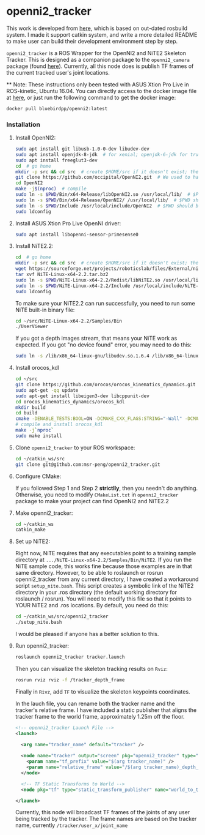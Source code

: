 openni2_tracker
===============

This work is developed from [here](https://github.com/futureneer/openni2-tracker), which is based on out-dated rosbuild system. I made it support catkin system, and write a more detailed README to make user can build their development environment step by step.

`openni2_tracker` is a ROS Wrapper for the OpenNI2 and NiTE2 Skeleton Tracker. This is designed as a companion package to the `openni2_camera` package (found [here](https://github.com/ros-drivers/openni2_camera)).  Currently, all this node does is publish TF frames of the current tracked user's joint locations.

** Note:  These instructions only been tested with ASUS Xtion Pro Live in ROS-kinetic, Ubuntu 16.04. You can directly access to the docker image file at [here](https://cloud.docker.com/repository/docker/bluebirdpp/openni2/tags), or just run the following command to get the docker image:
   ```bash
   docker pull bluebirdpp/openni2:latest
   ```

### Installation
1. Install OpenNI2:
    
    ```bash
    sudo apt install git libusb-1.0-0-dev libudev-dev
    sudo apt install openjdk-8-jdk  # for xenial; openjdk-6-jdk for trusty; if not using other java version.
    sudo apt install freeglut3-dev
    cd  # go home
    mkdir -p src && cd src  # create $HOME/src if it doesn't exist; then, enter it
    git clone https://github.com/occipital/OpenNI2.git  # We used to have a fork off 6857677beee08e264fc5aeecb1adf647a7d616ab with working copy of Xtion Pro Live OpenNI2 driver.
    cd OpenNI2
    make -j$(nproc)  # compile
    sudo ln -s $PWD/Bin/x64-Release/libOpenNI2.so /usr/local/lib/  # $PWD should be /yourPathTo/OpenNI2
    sudo ln -s $PWD/Bin/x64-Release/OpenNI2/ /usr/local/lib/  # $PWD should be /yourPathTo/OpenNI2
    sudo ln -s $PWD/Include /usr/local/include/OpenNI2  # $PWD should be /yourPathTo/OpenNI2
    sudo ldconfig
    ```
    
2. Install ASUS Xtion Pro Live OpenNI driver:
    
    ```bash
    sudo apt install libopenni-sensor-primesense0
    ```
    
3. Install NiTE2.2:
    
    ```bash
    cd  # go home
    mkdir -p src && cd src  # create $HOME/src if it doesn't exist; then, enter it
    wget https://sourceforge.net/projects/roboticslab/files/External/nite/NiTE-Linux-x64-2.2.tar.bz2
    tar xvf NiTE-Linux-x64-2.2.tar.bz2
    sudo ln -s $PWD/NiTE-Linux-x64-2.2/Redist/libNiTE2.so /usr/local/lib/  # $PWD should be /yourPathTo/NiTE-Linux-x64-2.2/..
    sudo ln -s $PWD/NiTE-Linux-x64-2.2/Include /usr/local/include/NiTE-Linux-x64-2.2  # $PWD should be /yourPathTo/NiTE-Linux-x64-2.2/..
    sudo ldconfig
    ```
    
    To make sure your NiTE2.2 can run successfully, you need to run some NiTE built-in binary file:
    
    ```bash
    cd ~/src/NiTE-Linux-x64-2.2/Samples/Bin
    ./UserViewer
    ```
    If you got a depth images stream, that means your NiTE work as expected. If you got "no device found" error, you may need to do this:
    
    ```bash
    sudo ln -s /lib/x86_64-linux-gnu/libudev.so.1.6.4 /lib/x86_64-linux-gnu/libudev.so.0
    ````
    
4. Install orocos_kdl
    ```bash
    cd ~/src
    git clone https://github.com/orocos/orocos_kinematics_dynamics.git
    sudo apt-get -qq update
    sudo apt-get install libeigen3-dev libcppunit-dev
    cd orocos_kinematics_dynamics/orocos_kdl
    mkdir build
    cd build
    cmake -DENABLE_TESTS:BOOL=ON -DCMAKE_CXX_FLAGS:STRING="-Wall" -DCMAKE_BUILD_TYPE=${OROCOS_KDL_BUILD_TYPE} ./..
    # compile and install orocos_kdl
    make -j`nproc`
    sudo make install
    ````

5. Clone `openni2_tracker` to your ROS workspace:
    ```bash
    cd ~/catkin_ws/src
    git clone git@github.com:msr-peng/openni2_tracker.git
    ```
    
6. Configure CMake:
    
    If you followed Step 1 and Step 2 **strictlly**, then you needn't do anything. Otherwise, you need to modify `CMakeList.txt` in `openni2_tracker` package to make your project can find OpenNI2 and NiTE2.2
    
7. Make openni2_tracker:

    ```bash
    cd ~/catkin_ws
    catkin_make
    ```
    
8. Set up NiTE2:
    
    Right now, NiTE requires that any executables point to a training sample directory at `.../NiTE-Linux-x64-2.2/Samples/Bin/NiTE2`.  If you run the NiTE sample code, this works fine because those examples are in that same directory.  However, to be able to roslaunch or rosrun openni2_tracker from any current directory, I have created a workaround script `setup_nite.bash`.  This script creates a symbolic link of the NiTE2 directory in your .ros directory (the default working directory for roslaunch / rosrun).  You will need to modify this file so that it points to YOUR NiTE2 and .ros locations.
    By default, you need do this:
    ```bash
    cd ~/catkin_ws/src/openni2_tracker
    ./setup_nite.bash
    ```
    I would be pleased if anyone has a better solution to this.
    
9. Run openni2_tracker:
    
    ```bash
    roslaunch openni2_tracker tracker.launch
    ```
    
    Then you can visualize the skeleton tracking results on `Rviz`:
    
    ```bash
    rosrun rviz rviz -f /tracker_depth_frame
    ```

    Finally in `Rivz`, add `TF` to visualize the skeleton keypoints coordinates.
    
    In the lauch file, you can rename both the tracker name and the tracker's relative frame.  I have included a static publisher that aligns the tracker frame to the world frame, approximately 1.25m off the floor.
    
    ```xml
    <!-- openni2_tracker Launch File -->
    <launch>
    
      <arg name="tracker_name" default="tracker" />
      
      <node name="tracker" output="screen" pkg="openni2_tracker" type="tracker" >
        <param name="tf_prefix" value="$(arg tracker_name)" />
        <param name="relative_frame" value="/$(arg tracker_name)_depth_frame" />
      </node>
    
      <!-- TF Static Transforms to World -->
      <node pkg="tf" type="static_transform_publisher" name="world_to_tracker" args=" 0 0 1.25 1.5707 0 1.7707  /world /$(arg tracker_name)_depth_frame 100"/> 
    
    </launch>
    ```
    
    Currently, this node will broadcast TF frames of the joints of any user being tracked by the tracker.  The frame names are based on the tracker name, currently `/tracker/user_x/joint_name`
